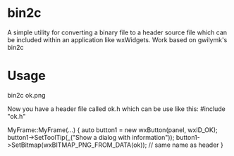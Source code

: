 # bin2c
A simple utility for converting a binary file to a header source file which can be included within an application like wxWidgets. Work based on gwilymk's bin2c

# Usage
bin2c ok.png

Now you have a header file called ok.h which can be use like this:
#include "ok.h"

MyFrame::MyFrame(...)
{
  auto button1 = new wxButton(panel, wxID_OK);
  button1->SetToolTip(_("Show a dialog with information"));
  button1->SetBitmap(wxBITMAP_PNG_FROM_DATA(ok)); // same name as header
}